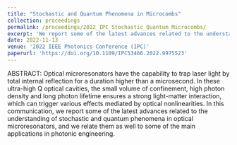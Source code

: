 ```yaml
---
title: "Stochastic and Quantum Phenomena in Microcombs"
collection: proceedings
permalink: /proceedings/2022_IPC_Stochastic_Quantum_Microcombs/
excerpt: 'We report some of the latest advances related to the understanding of stochastic and quantum phenomena in optical microresonators, and we relate them as well to some of the main applications in photonic engineering.'
date: 2022-11-13
venue: '2022 IEEE Photonics Conference (IPC)'
paperurl: 'https://doi.org/10.1109/IPC53466.2022.9975523'
---
```


<!--[Download PDF here](http://fengyuliu.com/files/2022_IPC_Stochastic_Quantum_Microcombs.pdf)-->

ABSTRACT: 
Optical microresonators have the capability to trap laser light by total internal reflection for a duration higher than a microsecond. In these ultra-high Q optical cavities, the small volume of confinement, high photon density and long photon lifetime ensures a strong light-matter interaction, which can trigger various effects mediated by optical nonlinearities. In this communication, we report some of the latest advances related to the understanding of stochastic and quantum phenomena in optical microresonators, and we relate them as well to some of the main applications in photonic engineering.
